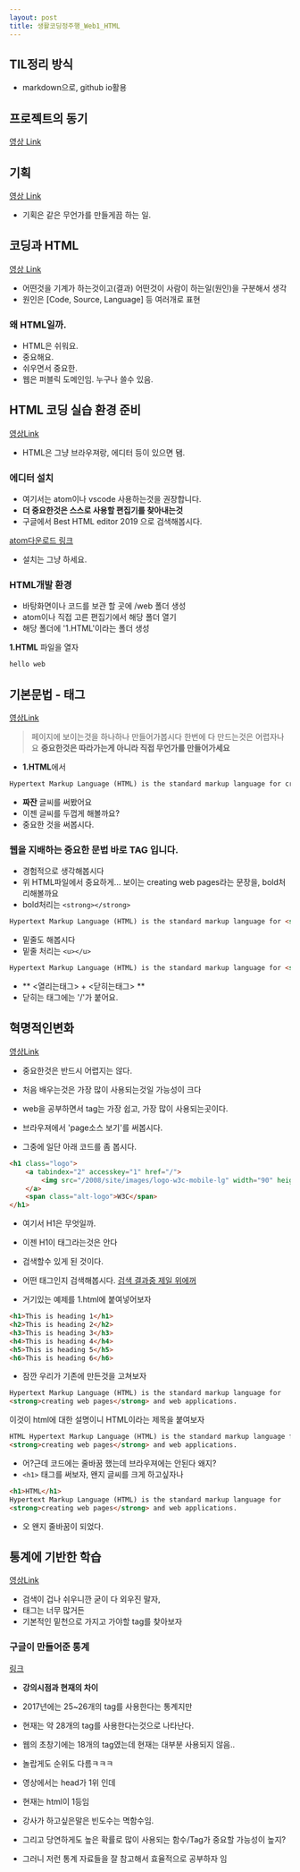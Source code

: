 ```yaml
---
layout: post
title: 생활코딩정주행_Web1_HTML
---
```


## TIL정리 방식

- markdown으로, github io활용

## 프로젝트의 동기

[영상 Link](https://opentutorials.org/course/3084/18438)

## 기획

[영상 Link](https://opentutorials.org/course/3084/18437)

- 기획은 같은 무언가를 만들게끔 하는 일.

## 코딩과 HTML

[영상 Link](https://opentutorials.org/course/3084/18445)

- 어떤것을 기계가 하는것이고(결과) 어떤것이 사람이 하는일(원인)을 구분해서 생각
- 원인은 [Code, Source, Language] 등 여러개로 표현

### 왜 HTML일까.

- HTML은 쉬워요.
- 중요해요.
- 쉬우면서 중요한.
- 웹은 퍼블릭 도메인임. 누구나 쓸수 있음.

## HTML 코딩 실습 환경 준비

[영상Link](https://opentutorials.org/course/3084/18448)

- HTML은 그냥 브라우져랑, 에디터 등이 있으면 됌.

### 에디터 설치

- 여기서는 atom이나 vscode 사용하는것을 권장합니다.
- **더 중요한것은 스스로 사용할 편집기를 찾아내는것**
- 구글에서 Best HTML editor 2019 으로 검색해봅시다.

[atom다운로드 링크](https://atom.io)

- 설치는 그냥 하세요.

### HTML개발 환경

- 바탕화면이나 코드를 보관 할 곳에 /web 폴더 생성
- atom이나 직접 고른 편집기에서 해당 폴더 열기
- 해당 폴더에 '1.HTML'이라는 폴더 생성

**1.HTML** 파일을 열자

```HTML
hello web
```

## 기본문법 - 태그

[영상Link](https://opentutorials.org/course/3084/18392)

> 페이지에 보이는것을 하나하나 만들어가봅시다
> 한번에 다 만드는것은 어렵자나요
> **중요한것은 따라가는게 아니라 직접 무언가를 만들어가세요**

- **1.HTML**에서

```HTML
Hypertext Markup Language (HTML) is the standard markup language for creating web pages and web applications.
```

- **짜잔** 글씨를 써봤어요
- 이젠 글씨를 두껍게 해볼까요?
- 중요한 것을 써봅시다.

### 웹을 지배하는 중요한 문법 바로 TAG 입니다.

- 경험적으로 생각해봅시다
- 위 HTML파일에서 중요하게... 보이는 creating web pages라는 문장을, bold처리해볼까요
- bold처리는 `<strong></strong>`

```HTML
Hypertext Markup Language (HTML) is the standard markup language for <strong>creating web pages</strong> and web applications.
```

- 밑줄도 해봅시다
- 밑줄 처리는 `<u></u>`

```HTML
Hypertext Markup Language (HTML) is the standard markup language for <strong>creating <u>web</u> pages</strong> and web applications.
```

- ** <열리는태그> + <닫히는태그> **
- 닫히는 태그에는 '/'가 붙어요.

## 혁명적인변화

[영상Link](https://opentutorials.org/course/3084/18400)

- 중요한것은 반드시 어렵지는 않다.
- 처음 배우는것은 가장 많이 사용되는것일 가능성이 크다
- web을 공부하면서 tag는 가장 쉽고, 가장 많이 사용되는곳이다.

- 브라우져에서 'page소스 보기'를 써봅시다.
- 그중에 일단 아래 코드를 좀 봅시다.

```HTML
<h1 class="logo">
    <a tabindex="2" accesskey="1" href="/">
        <img src="/2008/site/images/logo-w3c-mobile-lg" width="90" height="53" alt="W3C" />
    </a>
    <span class="alt-logo">W3C</span>
</h1>
```

- 여기서 H1은 무엇일까.
- 이젠 H1이 태그라는것은 안다
- 검색할수 있게 된 것이다.

- 어떤 태그인지 검색해봅시다.
  [검색 결과중 제일 위에꺼](https://www.w3schools.com/tags/tag_hn.asp)

- 거기있는 예제를 1.html에 붙여넣어보자

```html
<h1>This is heading 1</h1>
<h2>This is heading 2</h2>
<h3>This is heading 3</h3>
<h4>This is heading 4</h4>
<h5>This is heading 5</h5>
<h6>This is heading 6</h6>
```

- 잠깐 우리가 기존에 만든것을 고쳐보자

```html
Hypertext Markup Language (HTML) is the standard markup language for
<strong>creating web pages</strong> and web applications.
```

이것이 html에 대한 설명이니 HTML이라는 제목을 붙여보자

```html
HTML Hypertext Markup Language (HTML) is the standard markup language for
<strong>creating web pages</strong> and web applications.
```

- 어?근데 코드에는 줄바꿈 했는데 브라우져에는 안된다 왜지?
- `<h1>` 태그를 써보자, 왠지 글씨를 크게 하고싶자나

```html
<h1>HTML</h1>
Hypertext Markup Language (HTML) is the standard markup language for
<strong>creating web pages</strong> and web applications.
```

- 오 왠지 줄바꿈이 되었다.

## 통계에 기반한 학습

[영상Link](https://opentutorials.org/course/3084/18452)

- 검색이 겁나 쉬우니깐 굳이 다 외우진 말자,
- 태그는 너무 많거든
- 기본적인 밑천으로 가지고 가야할 tag를 찾아보자

### 구글이 만들어준 통계

[링크](https://advancedwebranking.com/html/)

- **강의시점과 현재의 차이**
- 2017년에는 25~26개의 tag를 사용한다는 통계지만
- 현재는 약 28개의 tag를 사용한다는것으로 나타난다.
- 웹의 초창기에는 18개의 tag였는데 현재는 대부분 사용되지 않음..
- 놀랍게도 순위도 다름ㅋㅋㅋ
- 영상에서는 head가 1위 인데
- 현재는 html이 1등임

- 강사가 하고싶은말은 빈도수는 멱함수임.
- 그리고 당연하게도 높은 확률로 많이 사용되는 함수/Tag가 중요할 가능성이 높지?
- 그러니 저런 통계 자료들을 잘 참고해서 효율적으로 공부하자 임
